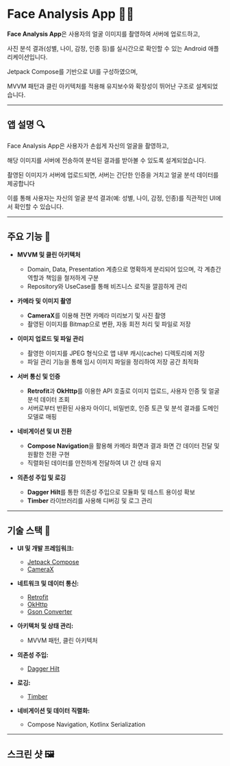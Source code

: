 # Face Analysis App 📸✨

**Face Analysis App**은 사용자의 얼굴 이미지를 촬영하여 서버에 업로드하고,

사진 분석 결과(성별, 나이, 감정, 인종 등)를 실시간으로 확인할 수 있는 Android 애플리케이션입니다.

Jetpack Compose를 기반으로 UI를 구성하였으며,

MVVM 패턴과 클린 아키텍처를 적용해 유지보수와 확장성이 뛰어난 구조로 설계되었습니다.

---

## 앱 설명 🔍

Face Analysis App은 사용자가 손쉽게 자신의 얼굴을 촬영하고,

해당 이미지를 서버에 전송하여 분석된 결과를 받아볼 수 있도록 설계되었습니다.

촬영된 이미지가 서버에 업로드되면, 서버는 간단한 인증을 거치고 얼굴 분석 데이터를 제공합니다

이를 통해 사용자는 자신의 얼굴 분석 결과(예: 성별, 나이, 감정, 인종)를 직관적인 UI에서 확인할 수 있습니다.

---

## 주요 기능 🚀

- **MVVM 및 클린 아키텍처**
  - Domain, Data, Presentation 계층으로 명확하게 분리되어 있으며, 각 계층간 역할과 책임을 철저하게 구분
  - Repository와 UseCase를 통해 비즈니스 로직을 깔끔하게 관리

- **카메라 및 이미지 촬영**
  - **CameraX**를 이용해 전면 카메라 미리보기 및 사진 촬영
  - 촬영된 이미지를 Bitmap으로 변환, 자동 회전 처리 및 파일로 저장

- **이미지 업로드 및 파일 관리**
  - 촬영한 이미지를 JPEG 형식으로 앱 내부 캐시(cache) 디렉토리에 저장
  - 파일 관리 기능을 통해 임시 이미지 파일을 정리하여 저장 공간 최적화

- **서버 통신 및 인증**
  - **Retrofit**과 **OkHttp**를 이용한 API 호출로 이미지 업로드, 사용자 인증 및 얼굴 분석 데이터 조회
  - 서버로부터 반환된 사용자 아이디, 비밀번호, 인증 토큰 및 분석 결과를 도메인 모델로 매핑

- **네비게이션 및 UI 전환**
  - **Compose Navigation**을 활용해 카메라 화면과 결과 화면 간 데이터 전달 및 원활한 전환 구현
  - 직렬화된 데이터를 안전하게 전달하여 UI 간 상태 유지

- **의존성 주입 및 로깅**
  - **Dagger Hilt**를 통한 의존성 주입으로 모듈화 및 테스트 용이성 확보
  - **Timber** 라이브러리를 사용해 디버깅 및 로그 관리

---

## 기술 스택 🧰

- **UI 및 개발 프레임워크:**  
  - [Jetpack Compose](https://developer.android.com/jetpack/compose)  
  - [CameraX](https://developer.android.com/training/camerax)

- **네트워크 및 데이터 통신:**  
  - [Retrofit](https://square.github.io/retrofit/)  
  - [OkHttp](https://square.github.io/okhttp/)  
  - [Gson Converter](https://github.com/square/retrofit/tree/master/retrofit-converters/gson)

- **아키텍처 및 상태 관리:**  
  - MVVM 패턴, 클린 아키텍처  

- **의존성 주입:**  
  - [Dagger Hilt](https://dagger.dev/hilt/)

- **로깅:**  
  - [Timber](https://github.com/JakeWharton/timber)

- **네비게이션 및 데이터 직렬화:**  
  - Compose Navigation, Kotlinx Serialization

---

## 스크린 샷 🖼️


